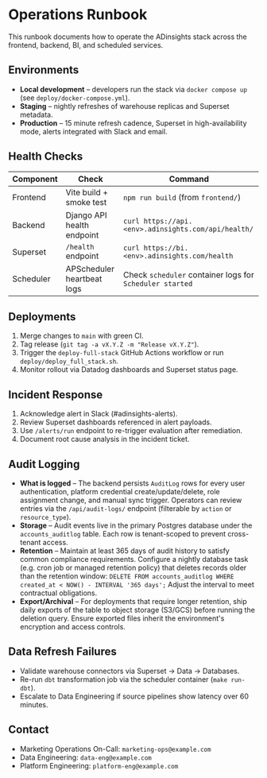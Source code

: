 # Operations Runbook

This runbook documents how to operate the ADinsights stack across the frontend, backend, BI, and scheduled services.

## Environments

- **Local development** – developers run the stack via `docker compose up` (see `deploy/docker-compose.yml`).
- **Staging** – nightly refreshes of warehouse replicas and Superset metadata.
- **Production** – 15 minute refresh cadence, Superset in high-availability mode, alerts integrated with Slack and email.

## Health Checks

| Component | Check | Command |
|-----------|-------|---------|
| Frontend  | Vite build + smoke test | `npm run build` (from `frontend/`) |
| Backend   | Django API health endpoint | `curl https://api.<env>.adinsights.com/api/health/` |
| Superset  | `/health` endpoint | `curl https://bi.<env>.adinsights.com/health` |
| Scheduler | APScheduler heartbeat logs | Check `scheduler` container logs for `Scheduler started` |

## Deployments

1. Merge changes to `main` with green CI.
2. Tag release (`git tag -a vX.Y.Z -m "Release vX.Y.Z"`).
3. Trigger the `deploy-full-stack` GitHub Actions workflow or run `deploy/deploy_full_stack.sh`.
4. Monitor rollout via Datadog dashboards and Superset status page.

## Incident Response

1. Acknowledge alert in Slack (#adinsights-alerts).
2. Review Superset dashboards referenced in alert payloads.
3. Use `/alerts/run` endpoint to re-trigger evaluation after remediation.
4. Document root cause analysis in the incident ticket.

## Audit Logging

- **What is logged** – The backend persists `AuditLog` rows for every user
  authentication, platform credential create/update/delete, role assignment
  change, and manual sync trigger. Operators can review entries via the
  `/api/audit-logs/` endpoint (filterable by `action` or `resource_type`).
- **Storage** – Audit events live in the primary Postgres database under the
  `accounts_auditlog` table. Each row is tenant-scoped to prevent cross-tenant
  access.
- **Retention** – Maintain at least 365 days of audit history to satisfy common
  compliance requirements. Configure a nightly database task (e.g. cron job or
  managed retention policy) that deletes records older than the retention
  window: `DELETE FROM accounts_auditlog WHERE created_at < NOW() - INTERVAL '365
  days';` Adjust the interval to meet contractual obligations.
- **Export/Archival** – For deployments that require longer retention, ship
  daily exports of the table to object storage (S3/GCS) before running the
  deletion query. Ensure exported files inherit the environment's encryption
  and access controls.

## Data Refresh Failures

- Validate warehouse connectors via Superset → Data → Databases.
- Re-run `dbt` transformation job via the scheduler container (`make run-dbt`).
- Escalate to Data Engineering if source pipelines show latency over 60 minutes.

## Contact

- Marketing Operations On-Call: `marketing-ops@example.com`
- Data Engineering: `data-eng@example.com`
- Platform Engineering: `platform-eng@example.com`
